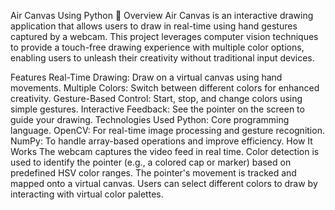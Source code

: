 Air Canvas Using Python 🎨
Overview
Air Canvas is an interactive drawing application that allows users to draw in real-time using hand gestures captured by a webcam. This project leverages computer vision techniques to provide a touch-free drawing experience with multiple color options, enabling users to unleash their creativity without traditional input devices.

Features
Real-Time Drawing: Draw on a virtual canvas using hand movements.
Multiple Colors: Switch between different colors for enhanced creativity.
Gesture-Based Control: Start, stop, and change colors using simple gestures.
Interactive Feedback: See the pointer on the screen to guide your drawing.
Technologies Used
Python: Core programming language.
OpenCV: For real-time image processing and gesture recognition.
NumPy: To handle array-based operations and improve efficiency.
How It Works
The webcam captures the video feed in real time.
Color detection is used to identify the pointer (e.g., a colored cap or marker) based on predefined HSV color ranges.
The pointer's movement is tracked and mapped onto a virtual canvas.
Users can select different colors to draw by interacting with virtual color palettes.
